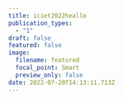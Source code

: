```yaml
---
title: iciet2022heallo
publication_types:
  - "1"
draft: false
featured: false
image:
  filename: featured
  focal_point: Smart
  preview_only: false
date: 2022-07-20T14:13:11.713Z
---
```

